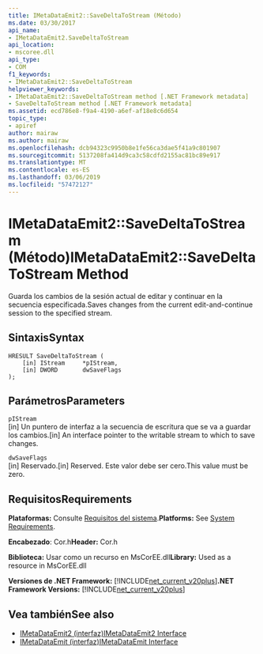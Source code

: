 ```yaml
---
title: IMetaDataEmit2::SaveDeltaToStream (Método)
ms.date: 03/30/2017
api_name:
- IMetaDataEmit2.SaveDeltaToStream
api_location:
- mscoree.dll
api_type:
- COM
f1_keywords:
- IMetaDataEmit2::SaveDeltaToStream
helpviewer_keywords:
- IMetaDataEmit2::SaveDeltaToStream method [.NET Framework metadata]
- SaveDeltaToStream method [.NET Framework metadata]
ms.assetid: ecd786e8-f9a4-4190-a6ef-af18e8c6d654
topic_type:
- apiref
author: mairaw
ms.author: mairaw
ms.openlocfilehash: dcb94323c9950b8e1fe56ca3dae5f41a9c801907
ms.sourcegitcommit: 5137208fa414d9ca3c58cdfd2155ac81bc89e917
ms.translationtype: MT
ms.contentlocale: es-ES
ms.lasthandoff: 03/06/2019
ms.locfileid: "57472127"
---
```

# <a name="imetadataemit2savedeltatostream-method"></a><span data-ttu-id="af33c-102">IMetaDataEmit2::SaveDeltaToStream (Método)</span><span class="sxs-lookup"><span data-stu-id="af33c-102">IMetaDataEmit2::SaveDeltaToStream Method</span></span>
<span data-ttu-id="af33c-103">Guarda los cambios de la sesión actual de editar y continuar en la secuencia especificada.</span><span class="sxs-lookup"><span data-stu-id="af33c-103">Saves changes from the current edit-and-continue session to the specified stream.</span></span>  
  
## <a name="syntax"></a><span data-ttu-id="af33c-104">Sintaxis</span><span class="sxs-lookup"><span data-stu-id="af33c-104">Syntax</span></span>  
  
```  
HRESULT SaveDeltaToStream (  
    [in] IStream     *pIStream,   
    [in] DWORD       dwSaveFlags  
);  
```  
  
## <a name="parameters"></a><span data-ttu-id="af33c-105">Parámetros</span><span class="sxs-lookup"><span data-stu-id="af33c-105">Parameters</span></span>  
 `pIStream`  
 <span data-ttu-id="af33c-106">[in] Un puntero de interfaz a la secuencia de escritura que se va a guardar los cambios.</span><span class="sxs-lookup"><span data-stu-id="af33c-106">[in] An interface pointer to the writable stream to which to save changes.</span></span>  
  
 `dwSaveFlags`  
 <span data-ttu-id="af33c-107">[in] Reservado.</span><span class="sxs-lookup"><span data-stu-id="af33c-107">[in] Reserved.</span></span> <span data-ttu-id="af33c-108">Este valor debe ser cero.</span><span class="sxs-lookup"><span data-stu-id="af33c-108">This value must be zero.</span></span>  
  
## <a name="requirements"></a><span data-ttu-id="af33c-109">Requisitos</span><span class="sxs-lookup"><span data-stu-id="af33c-109">Requirements</span></span>  
 <span data-ttu-id="af33c-110">**Plataformas:** Consulte [Requisitos del sistema](../../../../docs/framework/get-started/system-requirements.md).</span><span class="sxs-lookup"><span data-stu-id="af33c-110">**Platforms:** See [System Requirements](../../../../docs/framework/get-started/system-requirements.md).</span></span>  
  
 <span data-ttu-id="af33c-111">**Encabezado**: Cor.h</span><span class="sxs-lookup"><span data-stu-id="af33c-111">**Header:** Cor.h</span></span>  
  
 <span data-ttu-id="af33c-112">**Biblioteca:** Usar como un recurso en MsCorEE.dll</span><span class="sxs-lookup"><span data-stu-id="af33c-112">**Library:** Used as a resource in MsCorEE.dll</span></span>  
  
 <span data-ttu-id="af33c-113">**Versiones de .NET Framework:** [!INCLUDE[net_current_v20plus](../../../../includes/net-current-v20plus-md.md)]</span><span class="sxs-lookup"><span data-stu-id="af33c-113">**.NET Framework Versions:** [!INCLUDE[net_current_v20plus](../../../../includes/net-current-v20plus-md.md)]</span></span>  
  
## <a name="see-also"></a><span data-ttu-id="af33c-114">Vea también</span><span class="sxs-lookup"><span data-stu-id="af33c-114">See also</span></span>
- [<span data-ttu-id="af33c-115">IMetaDataEmit2 (interfaz)</span><span class="sxs-lookup"><span data-stu-id="af33c-115">IMetaDataEmit2 Interface</span></span>](../../../../docs/framework/unmanaged-api/metadata/imetadataemit2-interface.md)
- [<span data-ttu-id="af33c-116">IMetaDataEmit (interfaz)</span><span class="sxs-lookup"><span data-stu-id="af33c-116">IMetaDataEmit Interface</span></span>](../../../../docs/framework/unmanaged-api/metadata/imetadataemit-interface.md)
